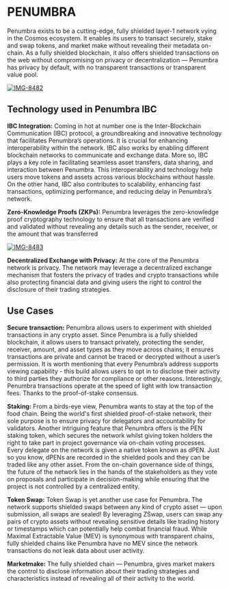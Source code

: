 

# PENUMBRA

Penumbra exists to be a cutting-edge, fully shielded layer-1 network vying in the Cosmos ecosystem. It enables its users to transact securely, stake and swap tokens, and market make without revealing their metadata on-chain. As a fully shielded blockchain, it also offers shielded transactions on the web without compromising on privacy or decentralization — Penumbra has privacy by default, with no transparent transactions or transparent value pool.

<a href="https://ibb.co/8jNYTkt"><img src="https://i.ibb.co/sFbWk7z/IMG-8482.jpg" alt="IMG-8482" border="0"></a>

## Technology used in Penumbra IBC

**IBC Integration:**
Coming in hot at number one is the Inter-Blockchain Communication (IBC) protocol, a groundbreaking and innovative technology that facilitates Penumbra’s operations. It is crucial for enhancing interoperability within the network. IBC also works by enabling different blockchain networks to communicate and exchange data. More so, IBC plays a key role in facilitating seamless asset transfers, data sharing, and interaction between Penumbra. This interoperability and technology help users move tokens and assets across various blockchains without hassle. On the other hand, IBC also contributes to scalability, enhancing fast transactions, optimizing performance, and reducing delay in Penumbra’s network.

**Zero-Knowledge Proofs (ZKPs):**
Penumbra leverages the zero-knowledge proof cryptography technology to ensure that all transactions are verified and validated without revealing any details such as the sender, receiver, or the amount that was transferred

<a href="https://ibb.co/Vv2n9Rh"><img src="https://i.ibb.co/p3JVwcs/IMG-8483.png" alt="IMG-8483" border="0"></a>

**Decentralized Exchange with Privacy:**
At the core of the Penumbra network is privacy. The network may leverage a decentralized exchange mechanism that fosters the privacy of trades and crypto transactions while also protecting financial data and giving users the right to control the disclosure of their trading strategies.


## Use Cases
**Secure transaction:** Penumbra allows users to experiment with shielded transactions in any crypto asset. Since Penumbra is a fully shielded blockchain, it allows users to transact privately, protecting the sender, receiver, amount, and asset types as they move across chains; it ensures transactions are private and cannot be traced or decrypted without a user’s permission. It is worth mentioning that every Penumbra’s address supports viewing capability - this build allows users to opt in to disclose their activity to third parties they authorize for compliance or other reasons. Interestingly, Penumbra transactions operate at the speed of light with low transaction fees. Thanks to the proof-of-stake consensus.

**Staking:**
From a birds-eye view, Penumbra wants to stay at the top of the food chain. Being the world's first shielded proof-of-stake network, their sole purpose is to ensure privacy for delegators and accountability for validators. Another intriguing feature that Penumbra offers is the PEN staking token, which secures the network whilst giving token holders the right to take part in project governance via on-chain voting processes. Every delegate on the network is given a native token known as dPEN. Just so you know, dPENs are recorded in the shielded pools and they can be traded like any other asset. From the on-chain governance side of things, the future of the network lies in the hands of the stakeholders as they vote on proposals and participate in decision-making while ensuring that the project is not controlled by a centralized entity.

**Token Swap:**
Token Swap is yet another use case for Penumbra. The network supports shielded swaps between any kind of crypto asset — upon submission, all swaps are sealed! By leveraging ZSwap, users can swap any pairs of crypto assets without revealing sensitive details like trading history or timestamps which can potentially help combat financial fraud. While Maximal Extractable Value (MEV) is synonymous with transparent chains, fully shielded chains like Penumbra have no MEV since the network transactions do not leak data about user activity.

**Marketmake:** The fully shielded chain — Penumbra, gives market makers the control to disclose information about their trading strategies and characteristics instead of revealing all of their activity to the world.

